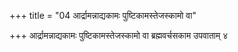 +++
title = "04 आर्द्रामन्नाद्यकामः पुष्टिकामस्तेजस्कामो वा"

+++
आर्द्रामन्नाद्यकामः पुष्टिकामस्तेजस्कामो वा ब्रह्मवर्चसकाम उपवाताम् ४